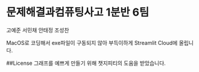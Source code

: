 # 문제해결과컴퓨팅사고 1분반 6팀
고예준
서민채
안태정
조성찬

MacOS로 코딩해서 exe파일이 구동되지 않아 부득이하게 Streamlit Cloud에 올립니다.

##License
그래프를 예쁘게 만들기 위해 챗지피티의 도움을 받았습니다.

